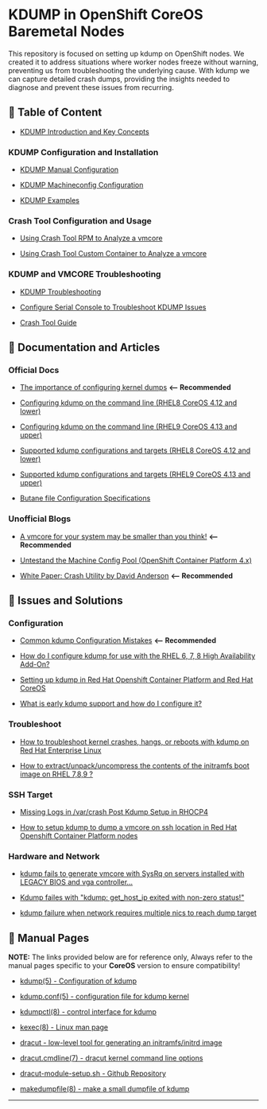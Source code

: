 # KDUMP in OpenShift CoreOS Baremetal Nodes

This repository is focused on setting up kdump on OpenShift nodes. We created it to address situations where worker nodes freeze without warning, preventing us from troubleshooting the underlying cause. With kdump we can capture detailed crash dumps, providing the insights needed to diagnose and prevent these issues from recurring.

## 📖 Table of Content

- [KDUMP Introduction and Key Concepts](/docs/KDUMP_INTRO_README.md)

### KDUMP Configuration and Installation

- [KDUMP Manual Configuration](/docs/KDUMP_MANUAL_README.md)

- [KDUMP Machineconfig Configuration](/docs/KDUMP_MC_README.md)

- [KDUMP Examples](/examples/README.md)

### Crash Tool Configuration and Usage

- [Using Crash Tool RPM to Analyze a vmcore](/docs/CRASH_MANUAL_README.md)

- [Using Crash Tool Custom Container to Analyze a vmcore](/docs/CRASH_QUICK_README.md)

### KDUMP and VMCORE Troubleshooting

- [KDUMP Troubleshooting](/docs/KDUMP_TROUBLESHOOT_README.md)

- [Configure Serial Console to Troubleshoot KDUMP Issues](/docs/SERIAL_CONSOLE_README.md)

- [Crash Tool Guide](/docs/CRASH_TOOL_README.md)

## 🔗 Documentation and Articles

### Official Docs

- [The importance of configuring kernel dumps](https://www.redhat.com/en/blog/importance-configuring-kernel-dumps-rhel) **<-- Recommended**

- [Configuring kdump on the command line (RHEL8 CoreOS 4.12 and lower)](https://access.redhat.com/documentation/en-us/red_hat_enterprise_linux/8/html/managing_monitoring_and_updating_the_kernel/configuring-kdump-on-the-command-line_managing-monitoring-and-updating-the-kernel)

- [Configuring kdump on the command line (RHEL9 CoreOS 4.13 and upper)](https://docs.redhat.com/en/documentation/red_hat_enterprise_linux/9/html-single/managing_monitoring_and_updating_the_kernel/index#configuring-kdump-on-the-command-line_managing-monitoring-and-updating-the-kernel)

- [Supported kdump configurations and targets (RHEL8 CoreOS 4.12 and lower)](https://access.redhat.com/documentation/en-us/red_hat_enterprise_linux/8/html/managing_monitoring_and_updating_the_kernel/supported-kdump-configurations-and-targets_managing-monitoring-and-updating-the-kernel)

- [Supported kdump configurations and targets (RHEL9 CoreOS 4.13 and upper)](https://access.redhat.com/documentation/en-us/red_hat_enterprise_linux/9/html/managing_monitoring_and_updating_the_kernel/supported-kdump-configurations-and-targets_managing-monitoring-and-updating-the-kernel)

- [Butane file Configuration Specifications](https://coreos.github.io/butane/specs/)

### Unofficial Blogs

- [A vmcore for your system may be smaller than you think!](https://blogs.oracle.com/linux/post/vmcore-smaller-than-you-think) **<-- Recommended**

- [Untestand the Machine Config Pool (OpenShift Container Platform 4.x)](https://kamsjec.medium.com/machine-config-pool-openshift-container-platform-4-x-c515e7a093fb)

- [White Paper: Crash Utility by David Anderson](https://crash-utility.github.io/crash_whitepaper.html) **<-- Recommended**

## 🔗 Issues and Solutions

### Configuration

- [Common kdump Configuration Mistakes](https://access.redhat.com/articles/5332081) **<-- Recommended**

- [How do I configure kdump for use with the RHEL 6, 7, 8 High Availability Add-On?](https://access.redhat.com/articles/67570)

- [Setting up kdump in Red Hat Openshift Container Platform and Red Hat CoreOS](https://access.redhat.com/solutions/5907731)

- [What is early kdump support and how do I configure it?](https://access.redhat.com/solutions/3700611)

### Troubleshoot

- [How to troubleshoot kernel crashes, hangs, or reboots with kdump on Red Hat Enterprise Linux](https://access.redhat.com/solutions/6038)

- [How to extract/unpack/uncompress the contents of the initramfs boot image on RHEL 7,8,9 ?](https://access.redhat.com/solutions/6038)

### SSH Target

- [Missing Logs in /var/crash Post Kdump Setup in RHOCP4](https://access.redhat.com/solutions/7058348)

- [How to setup kdump to dump a vmcore on ssh location in Red Hat Openshift Container Platform nodes](https://access.redhat.com/solutions/6978127)

### Hardware and Network

- [kdump fails to generate vmcore with SysRq on servers installed with LEGACY BIOS and vga controller...](https://access.redhat.com/solutions/5770681)

- [Kdump failes with "kdump: get_host_ip exited with non-zero status!"](https://access.redhat.com/solutions/5927171)

- [kdump failure when network requires multiple nics to reach dump target](https://access.redhat.com/solutions/3744271)

## 🔗 Manual Pages

**NOTE:** The links provided below are for reference only, Always refer to the manual pages specific to your **CoreOS** version to ensure compatibility!

- [kdump(5) - Configuration of kdump](https://www.unix.com/man-page/suse/5/kdump/)

- [kdump.conf(5) - configuration file for kdump kernel](https://linux.die.net/man/5/kdump.conf)

- [kdumpctl(8) - control interface for kdump](https://www.linux.org/docs/man8/kdumpctl.html)

- [kexec(8) - Linux man page](https://linux.die.net/man/8/kexec)

- [dracut - low-level tool for generating an initramfs/initrd image](https://manpages.ubuntu.com/manpages/kinetic/man8/dracut.8.html)

- [dracut.cmdline(7) - dracut kernel command line options](https://www.unix.com/man-page/linux/7/dracut.cmdline/)

- [dracut-module-setup.sh - Github Repository](https://github.com/jesa7955/kexec-tools-fedora/blob/master/dracut-module-setup.sh)

- [makedumpfile(8) - make a small dumpfile of kdump](https://www.linux.org/docs/man5/makedumpfile.html)

---

